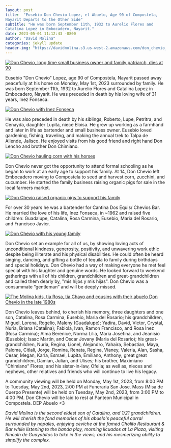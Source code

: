 ```yaml
---
layout: post
title:  "Eusebio Don Chevio Lopez, el Abuelo, Age 90 of Compostela,
Nayarit Departs to the Other Side"
subtitle: "He was born September 11th, 1932 to Aurelio Flores and
Catalina Lopez in Embocadero, Nayarit."
date: 2023-05-01 11:12:43 -0800
author: "David Molina"
categories: jekyll update
header-img: "https://davidmolina.s3.us-west-2.amazonaws.com/don_chevio_lopez_headshot_large.jpeg"
---
```


<a href="#">
    <img src="https://davidmolina.s3.us-west-2.amazonaws.com/don_chevio_lopez_headshot_large.jpeg" alt="Don Chevio, long time small business owner and family patriarch, dies at 90">
</a>

Eusebio "Don Chevio" Lopez, age 90 of Compostela, Nayarit
passed away peacefully at his home on Monday, May 1st, 2023
surrounded by family. He was born September 11th, 1932 to Aurelio
Flores and Catalina Lopez in Embocadero, Nayarit. He was preceded in
death by his loving wife of 31 years, Inez Fonseca.

<a href="#">
    <img src="https://davidmolina.s3.us-west-2.amazonaws.com/inez_fonseca_eusebio_chevio_lopez.jpeg" alt="Don Chevio with Inez Fonseca">
</a>

He was also preceded in death by his siblings, Roberto, Lupe, Petritra, and
Cenayda, daughter Lupita, niece Eloisa. He grew up working as a
farmhand and later in life as bartender and small business owner.
Eusebio loved gardening, fishing, traveling, and making the annual
trek to Talpa de Allende, Jalisco. He enjoyed visits from his good
friend and right hand Don Lencho and brother Don Chimiano.

<a href="#">
    <img src="https://davidmolina.s3.us-west-2.amazonaws.com/don_chevio_lopez_hauling_corn_with_horses.jpeg" alt="Don Chevio hauling corn with his horses">
</a>

Don Chevio never got the opportunity to attend formal schooling as he
began to work at an early age to support his family. At 14, Don
Chevio left Embocadero moving to Compostela to seed and harvest corn,
zucchini, and cucumber. He started the family business raising
organic pigs for sale in the local farmers market.

<a href="#">
    <img src="https://davidmolina.s3.us-west-2.amazonaws.com/eusebio_small_business.jpeg" alt="Don Chevio raised organic pigs to support his family">
</a>

For over 30 years he was a bartender for Cantina Dos Equis/ Chevios Bar. He married the love of his life, Inez Fonseca, in ~1962 and raised five children:
Guadalupe, Catalina, Rosa Carmina, Eusebio, Maria del Rosario, and
Francisco Javier.

<a href="#">
    <img src="https://davidmolina.s3.us-west-2.amazonaws.com/don_chevio_portrait_young_children.jpeg" alt="Don Chevio with his young family">
</a>

Don Chevio set an example for all of us, by showing loving acts of unconditional kindness, generosity, positivity, and unwavering work ethic despite being illiterate and his physical disabilities. He could often be heard singing, dancing, and gifting a bottle of tequila to family during birthdays and special holidays. Don Chevio had a way of making everyone he met feel special with his laughter and genuine words. He looked forward to weekend gatherings with all of his children, grandchildren and great-grandchildren and called them dearly by, "mis hijos y mis hijas". Don Chevio was a consummate “gentleman” and will be deeply missed.

<a href="#">
    <img src="https://davidmolina.s3.us-west-2.amazonaws.com/don_chevio_david_victor.jpeg" alt="The Molina kids, tia Rosa, tia Chayo and cousins with their abuelo Don Chevio in the late 1980s">
</a>

Don Chevio leaves behind, to cherish his memory, three daughters and one son, Catalina, Rosa Carmina, Eusebio, Maria del Rosario; his grandchildren, Miguel, Lorena, Rogelio, Maleny (Guadalupe); Yadira, David, Victor, Crystal, Nuria, Briana (Catalina); Fabiola, Ivan, Ramon Francisco, and Rosa Inez (Rosa Carmina); Alma Berenice, Norma Lilia, Maria Josefina, and Jeanisio (Eusebio); Isaac Martin, and Oscar Jovany (Maria del Rosario); his great-grandchildren, Nuria, Regina, Lionel, Alejandro, Yahaira, Sebastian, Maya, Paloma, Citlali, Jorge, Romina, Renata, Regina, Vianey, Valeria, Alan, Sasha, Cesar, Megan, Karla, Esmael, Lupita, Emiliano, Anthony; great great grandchildren, Damian, Julian, and Ulises; his brother, Maximiano "Chimiano" Flores; and his sister-in-law, Ofelia; as well as, nieces and nephews, other relatives and friends who will continue to live his legacy.

A community viewing will be held on Monday, May 1st, 2023, from 8:00 PM to Tuesday, May 2nd, 2023, 2:00 PM at Funeraria San Jose. Mass (Misa de Cuerpo Presente) will be held on Tuesday, May 2nd, 2023, from 3:00 PM to 4:00 PM. Don Chevio will be laid to rest at Panteon Municipal in Compostela. DEP Abuelo <3

*David Molina is the second eldest son of Catalina, and 1/21 grandchildren. He will cherish the fond memories of his abuelo's peaceful corral surrounded by nopales, enjoying ceviche at the famed Cholito Restaurant & Bar while listening to the banda play, morning licuados at La Plaza, visiting Rincoln de Guayabitos to take in the views, and his mesmerizing ability to simplify the complex.*

